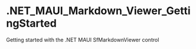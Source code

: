 # .NET_MAUI_Markdown_Viewer_GettingStarted
Getting started with the .NET MAUI SfMarkdownViewer control
